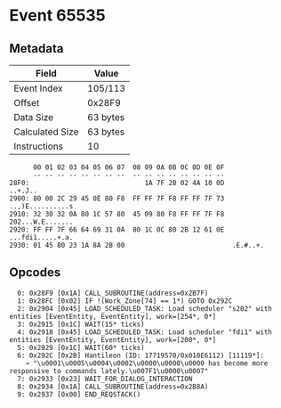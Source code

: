 # Event 65535

## Metadata

| Field           | Value    |
|-----------------|----------|
| Event Index     | 105/113  |
| Offset          | 0x28F9   |
| Data Size       | 63 bytes |
| Calculated Size | 63 bytes |
| Instructions    | 10       |

```
      00 01 02 03 04 05 06 07  08 09 0A 0B 0C 0D 0E 0F
      -- -- -- -- -- -- -- --  -- -- -- -- -- -- -- --
28F0:                             1A 7F 2B 02 4A 10 0D           ..+.J..
2900: 80 00 2C 29 45 0E 80 F8  FF FF 7F F8 FF FF 7F 73  ..,)E..........s
2910: 32 30 32 0A 80 1C 57 80  45 09 80 F8 FF FF 7F F8  202...W.E.......
2920: FF FF 7F 66 64 69 31 0A  80 1C 0C 80 2B 12 61 0E  ...fdi1.....+.a.
2930: 01 45 80 23 1A 8A 2B 00                           .E.#..+.        
```

## Opcodes

```
  0: 0x28F9 [0x1A] CALL_SUBROUTINE(address=0x2B7F)
  1: 0x28FC [0x02] IF !(Work_Zone[74] == 1*) GOTO 0x292C
  2: 0x2904 [0x45] LOAD_SCHEDULED_TASK: Load scheduler "s202" with entities [EventEntity, EventEntity], work=[254*, 0*]
  3: 0x2915 [0x1C] WAIT(15* ticks)
  4: 0x2918 [0x45] LOAD_SCHEDULED_TASK: Load scheduler "fdi1" with entities [EventEntity, EventEntity], work=[200*, 0*]
  5: 0x2929 [0x1C] WAIT(60* ticks)
  6: 0x292C [0x2B] Hantileon (ID: 17719570/0x010E6112) [11119*]:
    → "\u0001\u0005\u0004\u0002\u0000\u0000\u0000 has become more responsive to commands lately.\u007F1\u0000\u0007"
  7: 0x2933 [0x23] WAIT_FOR_DIALOG_INTERACTION
  8: 0x2934 [0x1A] CALL_SUBROUTINE(address=0x2B8A)
  9: 0x2937 [0x00] END_REQSTACK()
```
